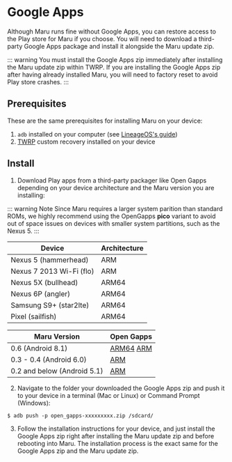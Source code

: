 # Google Apps

Although Maru runs fine without Google Apps, you can restore access to the Play store for Maru if you choose. You will need to download a third-party Google Apps package and install it alongside the Maru update zip.

::: warning
You must install the Google Apps zip immediately after installing the Maru update zip within TWRP.
If you are installing the Google Apps zip after having already installed Maru, you will need to factory reset to avoid Play store crashes.
:::

## Prerequisites

These are the same prerequisites for installing Maru on your device:

1. `adb` installed on your computer (see [LineageOS's guide](https://wiki.lineageos.org/adb_fastboot_guide.html))
2. [TWRP](../user/twrp.md) custom recovery installed on your device

## Install

1. Download Play apps from a third-party packager like Open Gapps depending on your device architecture and the Maru version you are installing:

::: warning Note
Since Maru requires a larger system parition than standard ROMs, we highly recommend using the OpenGapps **pico** variant to avoid out of space issues on devices with smaller system partitions, such as the Nexus 5.
:::

   | Device                   | Architecture |
   | ------------------------ | ------------ |
   | Nexus 5 (hammerhead)     | ARM          |
   | Nexus 7 2013 Wi-Fi (flo) | ARM          |
   | Nexus 5X (bullhead)      | ARM64        |
   | Nexus 6P (angler)        | ARM64        |
   | Samsung S9+ (star2lte)   | ARM64        |
   | Pixel (sailfish)         | ARM64        |


   | Maru Version                | Open Gapps |
   | --------------------------- | ---------- |
   | 0.6 (Android 8.1)           | [ARM64](https://opengapps.org/?arch=arm64&api=8.1&variant=pico) [ARM](https://opengapps.org/?arch=arm&api=8.1&variant=pico) |
   | 0.3 - 0.4  (Android 6.0)    | [ARM](http://opengapps.org/?arch=arm&api=6.0&variant=pico) |
   | 0.2 and below (Android 5.1) | [ARM](http://opengapps.org/?arch=arm&api=5.1&variant=pico) |

2. Navigate to the folder your downloaded the Google Apps zip and push it to your device in a terminal (Mac or Linux) or Command Prompt (Windows):

```
$ adb push -p open_gapps-xxxxxxxxx.zip /sdcard/
```

3. Follow the installation instructions for your device, and just install the Google Apps zip right after installing the Maru update zip and before rebooting into Maru. The installation process is the exact same for the Google Apps zip and the Maru update zip.
